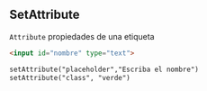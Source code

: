 ## SetAttribute

`Attribute` propiedades de una etiqueta

```html
<input id="nombre" type="text">

setAttribute("placeholder","Escriba el nombre")
setAttribute("class", "verde")

```
